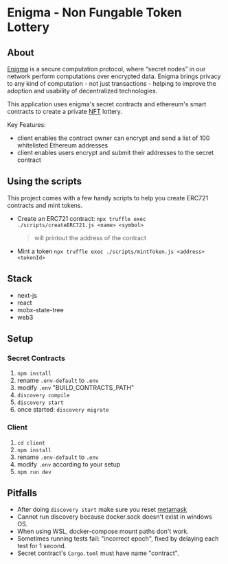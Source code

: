 # Enigma - Non Fungable Token Lottery

## About

[Enigma](https://enigma.co/) is a secure computation protocol, where “secret nodes” in our network perform computations over encrypted data. Enigma brings privacy to any kind of computation - not just transactions - helping to improve the adoption and usability of decentralized technologies.

This application uses enigma's secret contracts and ethereum's smart contracts to create a private [NFT](https://github.com/ethereum/EIPs/blob/master/EIPS/eip-721.md) lottery.

Key Features:
* client enables the contract owner can encrypt and send a list of 100 whitelisted Ethereum addresses
* client enables users encrypt and submit their addresses to the secret contract

## Using the scripts

This project comes with a few handy scripts to help you create ERC721 contracts and mint tokens.

* Create an ERC721 contract:
  `npx truffle exec ./scripts/createERC721.js <name> <symbol>`
  > will printout the address of the contract

* Mint a token
  `npx truffle exec ./scripts/mintToken.js <address> <tokenId>`

## Stack

* next-js
* react
* mobx-state-tree
* web3

## Setup

### Secret Contracts
1. `npm install`
2. rename `.env-default` to `.env`
3. modify `.env` "BUILD_CONTRACTS_PATH"
4. `discovery compile`
5. `discovery start`
6. once started: `discovery migrate`

### Client
1. `cd client`
2. `npm install`
3. rename `.env-default` to `.env`
4. modify `.env` according to your setup
5. `npm run dev`

## Pitfalls
- After doing `discovery start` make sure you reset [metamask](https://ethereum.stackexchange.com/questions/44311/reset-metamask-nonce)
- Cannot run discovery because docker.sock doesn't exist in windows OS.
- When using WSL, docker-compose mount paths don't work.
- Sometimes running tests fail: "incorrect epoch", fixed by delaying each test for 1 second.
- Secret contract's `Cargo.toml` must have name "contract".
